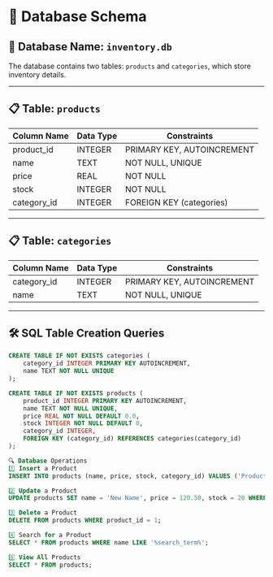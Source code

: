 # 📂 Database Schema  

## 📌 Database Name: `inventory.db`  
The database contains two tables: `products` and `categories`, which store inventory details.  

---

## 📋 Table: `products`  
| Column Name  | Data Type  | Constraints                   |
|-------------|-----------|--------------------------------|
| product_id  | INTEGER   | PRIMARY KEY, AUTOINCREMENT    |
| name        | TEXT      | NOT NULL, UNIQUE              |
| price       | REAL      | NOT NULL                      |
| stock       | INTEGER   | NOT NULL                      |
| category_id | INTEGER   | FOREIGN KEY (categories)      |

---

## 📋 Table: `categories`  
| Column Name  | Data Type  | Constraints                   |
|-------------|-----------|--------------------------------|
| category_id | INTEGER   | PRIMARY KEY, AUTOINCREMENT    |
| name        | TEXT      | NOT NULL, UNIQUE              |

---

## 🛠️ SQL Table Creation Queries  

```sql
CREATE TABLE IF NOT EXISTS categories (
    category_id INTEGER PRIMARY KEY AUTOINCREMENT,
    name TEXT NOT NULL UNIQUE
);

CREATE TABLE IF NOT EXISTS products (
    product_id INTEGER PRIMARY KEY AUTOINCREMENT,
    name TEXT NOT NULL UNIQUE,
    price REAL NOT NULL DEFAULT 0.0,
    stock INTEGER NOT NULL DEFAULT 0,
    category_id INTEGER,
    FOREIGN KEY (category_id) REFERENCES categories(category_id)
);

🔍 Database Operations
1️⃣ Insert a Product
INSERT INTO products (name, price, stock, category_id) VALUES ('Product Name', 99.99, 10, 1);

2️⃣ Update a Product
UPDATE products SET name = 'New Name', price = 120.50, stock = 20 WHERE product_id = 1;

3️⃣ Delete a Product
DELETE FROM products WHERE product_id = 1;

4️⃣ Search for a Product
SELECT * FROM products WHERE name LIKE '%search_term%';

5️⃣ View All Products
SELECT * FROM products;